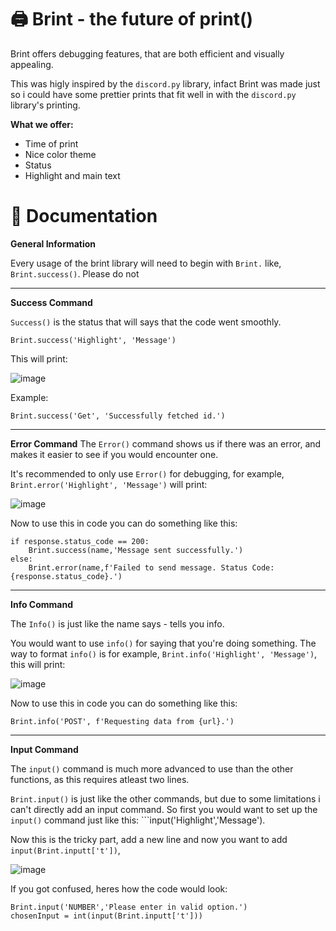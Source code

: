 # 🖨️ Brint - the future of print()
Brint offers debugging features, that are both efficient and visually appealing. 

This was higly inspired by the ```discord.py``` library, infact Brint was made just so i could have some prettier prints that fit well in with the ```discord.py``` library's printing.

**What we offer:**
* Time of print
* Nice color theme
* Status
* Highlight and main text


# 📖 Documentation
**General Information**

Every usage of the brint library will need to begin with ```Brint.``` like, ```Brint.success()```.
Please do not 

---
**Success Command**

```Success()``` is the status that will says that the code went smoothly.
```
Brint.success('Highlight', 'Message')
```
This will print:

![image](https://github.com/devjetz/Brint/assets/109991303/f86516eb-7be0-415f-aa9e-e9d488924d96)

Example:
```
Brint.success('Get', 'Successfully fetched id.')
```
---
**Error Command**
The ```Error()``` command shows us if there was an error, and makes it easier to see if you would encounter one.

It's recommended to only use ```Error()``` for debugging, for example, ```Brint.error('Highlight', 'Message')``` will print:

![image](https://github.com/devjetz/Brint/assets/109991303/f5a05b79-4075-4b9e-a2cc-8b6f3b2da984)

Now to use this in code you can do something like this:
```
if response.status_code == 200:
    Brint.success(name,'Message sent successfully.')
else:
    Brint.error(name,f'Failed to send message. Status Code: {response.status_code}.')
```
---
**Info Command**

The ```Info()``` is just like the name says - tells you info.

You would want to use ```info()``` for saying that you're doing something. The way to format ```info()``` is for example, ```Brint.info('Highlight', 'Message')```, this will print:

![image](https://github.com/devjetz/Brint/assets/109991303/1ab1d485-2c72-464c-8d82-c9f4136c87cd)

Now to use this in code you can do something like this:
```
Brint.info('POST', f'Requesting data from {url}.')
```
---
**Input Command**

The ```input()``` command is much more advanced to use than the other functions, as this requires atleast two lines. 

```Brint.input()``` is just like the other commands, but due to some limitations i can't directly add an input command. So first you would want to set up the ```input()``` command just like this: ```input('Highlight','Message').

Now this is the tricky part, add a new line and now you want to add ```input(Brint.inputt['t'])```, 

![image](https://github.com/devjetz/Brint/assets/109991303/ff6fbaf9-2abd-441f-a84c-23d89801bb2a)

If you got confused, heres how the code would look:
```
Brint.input('NUMBER','Please enter in valid option.')
chosenInput = int(input(Brint.inputt['t']))
```
